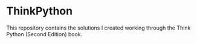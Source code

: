 # ThinkPython
This repository contains the solutions I created working through the Think Python (Second Edition) book.
